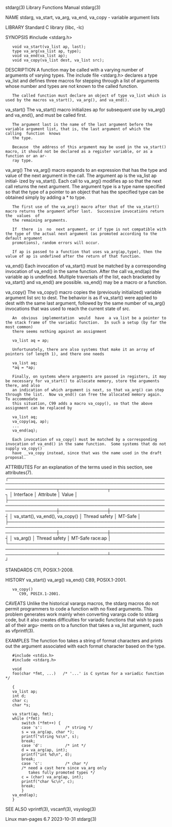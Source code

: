 stdarg(3)							   Library Functions Manual							     stdarg(3)

NAME
       stdarg, va_start, va_arg, va_end, va_copy - variable argument lists

LIBRARY
       Standard C library (libc, -lc)

SYNOPSIS
       #include <stdarg.h>

       void va_start(va_list ap, last);
       type va_arg(va_list ap, type);
       void va_end(va_list ap);
       void va_copy(va_list dest, va_list src);

DESCRIPTION
       A  function  may	 be called with a varying number of arguments of varying types.	 The include file <stdarg.h> declares a type va_list and defines three
       macros for stepping through a list of arguments whose number and types are not known to the called function.

       The called function must declare an object of type va_list which is used by the macros va_start(), va_arg(), and va_end().

   va_start()
       The va_start() macro initializes ap for subsequent use by va_arg() and va_end(), and must be called first.

       The argument last is the name of the last argument before the variable argument list, that is, the last argument of which the  calling  function	 knows
       the type.

       Because	the address of this argument may be used in the va_start() macro, it should not be declared as a register variable, or as a function or an ar‐
       ray type.

   va_arg()
       The va_arg() macro expands to an expression that has the type and value of the next argument in the call.  The argument ap is the va_list  ap  initial‐
       ized  by va_start().  Each call to va_arg() modifies ap so that the next call returns the next argument.	 The argument type is a type name specified so
       that the type of a pointer to an object that has the specified type can be obtained simply by adding a * to type.

       The first use of the va_arg() macro after that of the va_start() macro returns the argument after last.	Successive invocations return  the  values  of
       the remaining arguments.

       If  there  is  no  next argument, or if type is not compatible with the type of the actual next argument (as promoted according to the default argument
       promotions), random errors will occur.

       If ap is passed to a function that uses va_arg(ap,type), then the value of ap is undefined after the return of that function.

   va_end()
       Each invocation of va_start() must be matched by a corresponding invocation of va_end() in the same function.  After the call va_end(ap)	 the  variable
       ap is undefined.	 Multiple traversals of the list, each bracketed by va_start() and va_end() are possible.  va_end() may be a macro or a function.

   va_copy()
       The va_copy() macro copies the (previously initialized) variable argument list src to dest.  The behavior is as if va_start() were applied to dest with
       the same last argument, followed by the same number of va_arg() invocations that was used to reach the current state of src.

       An  obvious  implementation  would  have	 a va_list be a pointer to the stack frame of the variadic function.  In such a setup (by far the most common)
       there seems nothing against an assignment

	   va_list aq = ap;

       Unfortunately, there are also systems that make it an array of pointers (of length 1), and there one needs

	   va_list aq;
	   *aq = *ap;

       Finally, on systems where arguments are passed in registers, it may be necessary for va_start() to allocate memory, store the arguments there, and also
       an indication of which argument is next, so that va_arg() can step through the list.  Now va_end() can free the allocated memory again.	To accommodate
       this situation, C99 adds a macro va_copy(), so that the above assignment can be replaced by

	   va_list aq;
	   va_copy(aq, ap);
	   ...
	   va_end(aq);

       Each invocation of va_copy() must be matched by a corresponding invocation of va_end() in the same function.  Some systems that do not supply va_copy()
       have __va_copy instead, since that was the name used in the draft proposal.

ATTRIBUTES
       For an explanation of the terms used in this section, see attributes(7).
       ┌───────────────────────────────────────────────────────────────────────────────────────────────────────────────────┬───────────────┬─────────────────┐
       │ Interface													   │ Attribute	   │ Value	     │
       ├───────────────────────────────────────────────────────────────────────────────────────────────────────────────────┼───────────────┼─────────────────┤
       │ va_start(), va_end(), va_copy()										   │ Thread safety │ MT-Safe	     │
       ├───────────────────────────────────────────────────────────────────────────────────────────────────────────────────┼───────────────┼─────────────────┤
       │ va_arg()													   │ Thread safety │ MT-Safe race:ap │
       └───────────────────────────────────────────────────────────────────────────────────────────────────────────────────┴───────────────┴─────────────────┘

STANDARDS
       C11, POSIX.1-2008.

HISTORY
       va_start()
       va_arg()
       va_end()
	      C89, POSIX.1-2001.

       va_copy()
	      C99, POSIX.1-2001.

CAVEATS
       Unlike the historical varargs macros, the stdarg macros do not permit programmers to code a function with no fixed arguments.  This  problem  generates
       work  mainly  when converting varargs code to stdarg code, but it also creates difficulties for variadic functions that wish to pass all of their argu‐
       ments on to a function that takes a va_list argument, such as vfprintf(3).

EXAMPLES
       The function foo takes a string of format characters and prints out the argument associated with each format character based on the type.

       #include <stdio.h>
       #include <stdarg.h>

       void
       foo(char *fmt, ...)   /* '...' is C syntax for a variadic function */

       {
	   va_list ap;
	   int d;
	   char c;
	   char *s;

	   va_start(ap, fmt);
	   while (*fmt)
	       switch (*fmt++) {
	       case 's':	      /* string */
		   s = va_arg(ap, char *);
		   printf("string %s\n", s);
		   break;
	       case 'd':	      /* int */
		   d = va_arg(ap, int);
		   printf("int %d\n", d);
		   break;
	       case 'c':	      /* char */
		   /* need a cast here since va_arg only
		      takes fully promoted types */
		   c = (char) va_arg(ap, int);
		   printf("char %c\n", c);
		   break;
	       }
	   va_end(ap);
       }

SEE ALSO
       vprintf(3), vscanf(3), vsyslog(3)

Linux man-pages 6.7							  2023-10-31								     stdarg(3)
